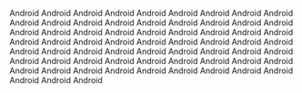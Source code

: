 Android Android Android Android Android Android Android Android Android Android Android Android Android Android Android Android Android Android Android Android Android Android Android Android Android Android Android Android Android Android Android Android Android Android Android Android Android Android Android Android Android Android Android Android Android Android Android Android Android Android Android Android Android Android Android Android Android Android Android Android Android Android Android Android Android Android
